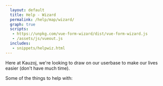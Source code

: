 ```yaml
---
  layout: default
  title: Help - Wizard
  permalink: /help/map/wizard/
  graph: true
  scripts:
   - https://unpkg.com/vue-form-wizard/dist/vue-form-wizard.js
   - /assets/js/vueout.js
  includes:
   - snippets/helpwiz.html
---
```

Here at Kauzoj, we're looking to draw on our userbase to make our
lives easier (don't have much time).

Some of the things to help with:
